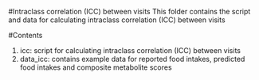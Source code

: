 #Intraclass correlation (ICC) between visits
This folder contains the script and data for calculating intraclass correlation (ICC) between visits

#Contents
1. icc: script for calculating intraclass correlation (ICC) between visits
2. data_icc: contains example data for reported food intakes, predicted food intakes and composite metabolite scores
